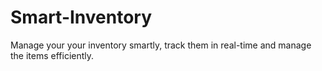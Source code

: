 # Smart-Inventory
Manage your your inventory smartly, track them in real-time and manage the items efficiently.
